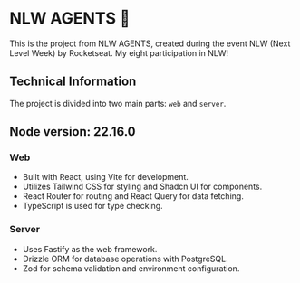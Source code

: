 # NLW AGENTS 🚀

This is the project from NLW AGENTS, created during the event NLW (Next Level Week) by Rocketseat.
My eight participation in NLW!

## Technical Information

The project is divided into two main parts: `web` and `server`.

## Node version: 22.16.0

### Web
- Built with React, using Vite for development.
- Utilizes Tailwind CSS for styling and Shadcn UI for components.
- React Router for routing and React Query for data fetching.
- TypeScript is used for type checking.

### Server
- Uses Fastify as the web framework.
- Drizzle ORM for database operations with PostgreSQL.
- Zod for schema validation and environment configuration.